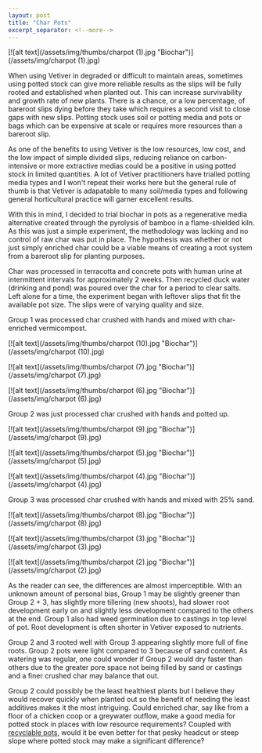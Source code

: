 ```yaml
---
layout: post
title: "Char Pots"
excerpt_separator: <!--more-->
---
```

[![alt text](/assets/img/thumbs/charpot (1).jpg "Biochar")](/assets/img/charpot (1).jpg)

When using Vetiver in degraded or difficult to maintain areas, sometimes using potted stock can give more reliable results as the slips will be fully rooted and established when planted out. This can increase survivability and growth rate of new plants. There is a chance, or a low percentage, of bareroot slips dying before they take which requires a second visit to close gaps with new slips. Potting stock uses soil or potting media and pots or bags which can be expensive at scale or requires more resources than a bareroot slip.

<!--more-->

As one of the benefits to using Vetiver is the low resources, low cost, and the low impact of simple divided slips, reducing reliance on carbon-intensive or more extractive medias could be a positive in using potted stock in limited quantities. A lot of Vetiver practitioners have trialled potting media types and I won't repeat their works here but the general rule of thumb is that Vetiver is adapatable to many soil/media types and following general horticultural practice will garner excellent results.

With this in mind, I decided to trial biochar in pots as a regenerative media alternative created through the pyrolysis of bamboo in a flame-shielded kiln. As this was just a simple experiment, the methodology was lacking and no control of raw char was put in place. The hypothesis was whether or not just simply enriched char could be a viable means of creating a root system from a bareroot slip for planting purposes.

Char was processed in terracotta and concrete pots with human urine at intermittent intervals for approximately 2 weeks. Then recycled duck water (drinking and pond) was poured over the char for a period to clear salts. Left alone for a time, the experiment began with leftover slips that fit the available pot size. The slips were of varying quality and size.

Group 1 was processed char crushed with hands and mixed with char-enriched vermicompost.

[![alt text](/assets/img/thumbs/charpot (10).jpg "Biochar")](/assets/img/charpot (10).jpg)

[![alt text](/assets/img/thumbs/charpot (7).jpg "Biochar")](/assets/img/charpot (7).jpg)

[![alt text](/assets/img/thumbs/charpot (6).jpg "Biochar")](/assets/img/charpot (6).jpg)

Group 2 was just processed char crushed with hands and potted up.

[![alt text](/assets/img/thumbs/charpot (9).jpg "Biochar")](/assets/img/charpot (9).jpg)

[![alt text](/assets/img/thumbs/charpot (5).jpg "Biochar")](/assets/img/charpot (5).jpg)

[![alt text](/assets/img/thumbs/charpot (4).jpg "Biochar")](/assets/img/charpot (4).jpg)

Group 3 was processed char crushed with hands and mixed with 25% sand.

[![alt text](/assets/img/thumbs/charpot (8).jpg "Biochar")](/assets/img/charpot (8).jpg)

[![alt text](/assets/img/thumbs/charpot (3).jpg "Biochar")](/assets/img/charpot (3).jpg)

[![alt text](/assets/img/thumbs/charpot (2).jpg "Biochar")](/assets/img/charpot (2).jpg)

As the reader can see, the differences are almost imperceptible. With an unknown amount of personal bias, Group 1 may be slightly greener than Group 2 + 3, has slightly more tillering (new shoots), had slower root development early on and slightly less development compared to the others at the end. Group 1 also had weed germination due to castings in top level of pot. Root development is often shorter in Vetiver exposed to nutrients.

Group 2 and 3 rooted well with Group 3 appearing slightly more full of fine roots. Group 2 pots were light compared to 3 because of sand content. As watering was regular, one could wonder if Group 2 would dry faster than others due to the greater pore space not being filled by sand or castings and a finer crushed char may balance that out.

Group 2 could possibly be the least healthiest plants but I believe they would recover quickly when planted out so the benefit of needing the least additives makes it the most intriguing. Could enriched char, say like from a floor of a chicken coop or a greywater outflow, make a good media for potted stock in places with low resource requirements? Coupled with [recyclable pots](https://www.erosionqld.com.au/blog/2019/08/26/bamboo/), would it be even better for that pesky headcut or steep slope where potted stock may make a significant difference?